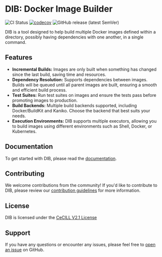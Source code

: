 DIB: Docker Image Builder
=========================

![CI Status](https://img.shields.io/github/actions/workflow/status/radiofrance/dib/ci.yml?label=CI&logo=github-actions&logoColor=fff)
[![codecov](https://codecov.io/gh/radiofrance/dib/branch/main/graph/badge.svg)](https://codecov.io/gh/radiofrance/dib)
![GitHub release (latest SemVer)](https://img.shields.io/github/v/release/radiofrance/dib?sort=semver)

DIB is a tool designed to help build multiple Docker images defined within a directory, possibly having dependencies
with one another, in a single command.

## Features

- **Incremental Builds:** Images are only built when something has changed since the last build, saving time and resources.
- **Dependency Resolution:** Supports dependencies between images. Builds will be queued until all parent images are built, ensuring a smooth and efficient build process.
- **Test Suites:** Run test suites on images and ensure the tests pass before promoting images to production.
- **Build Backends:** Multiple build backends supported, including Docker/BuildKit and Kaniko. Choose the backend that best suits your needs.
- **Execution Environments:** DIB supports multiple executors, allowing you to build images using different environments such as Shell, Docker, or Kubernetes.

## Documentation

To get started with DIB, please read the [documentation](https://radiofrance.github.io/dib).

## Contributing

We welcome contributions from the community! If you'd like to contribute to DIB, please review our 
[contribution guidelines](https://github.com/radiofrance/dib/blob/main/CONTRIBUTING.md) for more information.

## License

DIB is licensed under the [CeCILL V2.1 License](https://cecill.info/licences/Licence_CeCILL_V2.1-en.txt)

## Support

If you have any questions or encounter any issues, please feel free to 
[open an issue](https://github.com/radiofrance/dib/issues/new/choose) on GitHub.
